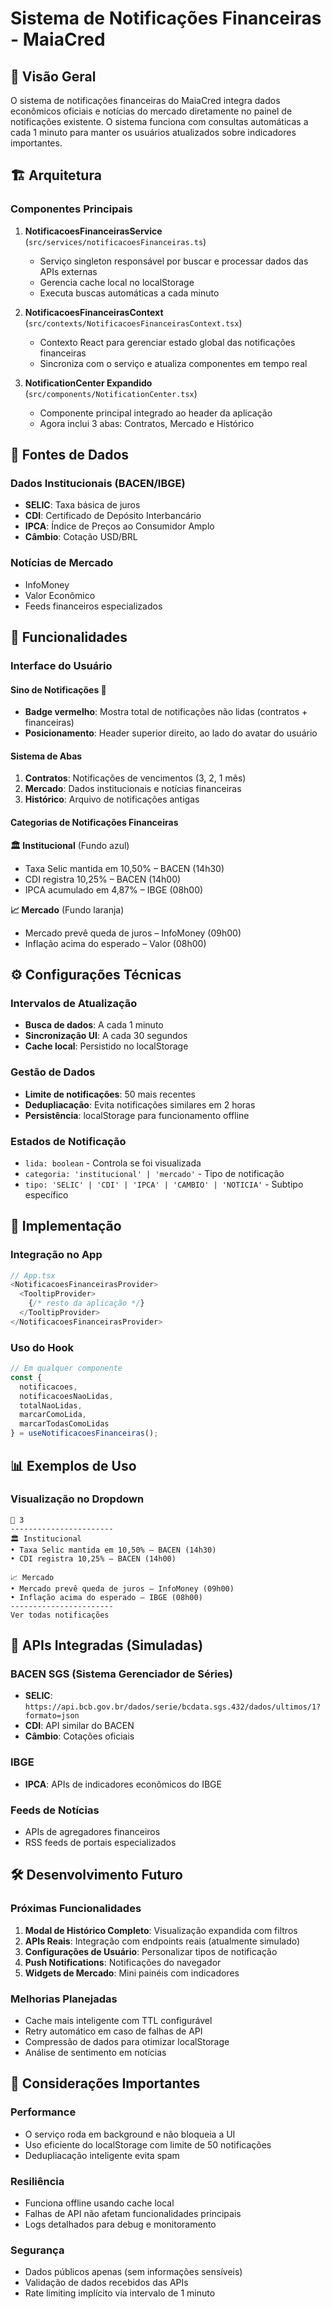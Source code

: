# Sistema de Notificações Financeiras - MaiaCred

## 📡 Visão Geral

O sistema de notificações financeiras do MaiaCred integra dados econômicos oficiais e notícias do mercado diretamente no painel de notificações existente. O sistema funciona com consultas automáticas a cada 1 minuto para manter os usuários atualizados sobre indicadores importantes.

## 🏗️ Arquitetura

### Componentes Principais

1. **NotificacoesFinanceirasService** (`src/services/notificacoesFinanceiras.ts`)
   - Serviço singleton responsável por buscar e processar dados das APIs externas
   - Gerencia cache local no localStorage
   - Executa buscas automáticas a cada minuto

2. **NotificacoesFinanceirasContext** (`src/contexts/NotificacoesFinanceirasContext.tsx`)
   - Contexto React para gerenciar estado global das notificações financeiras
   - Sincroniza com o serviço e atualiza componentes em tempo real

3. **NotificationCenter Expandido** (`src/components/NotificationCenter.tsx`)
   - Componente principal integrado ao header da aplicação
   - Agora inclui 3 abas: Contratos, Mercado e Histórico

## 🔌 Fontes de Dados

### Dados Institucionais (BACEN/IBGE)
- **SELIC**: Taxa básica de juros
- **CDI**: Certificado de Depósito Interbancário  
- **IPCA**: Índice de Preços ao Consumidor Amplo
- **Câmbio**: Cotação USD/BRL

### Notícias de Mercado
- InfoMoney
- Valor Econômico
- Feeds financeiros especializados

## 🎯 Funcionalidades

### Interface do Usuário

#### Sino de Notificações 🔔
- **Badge vermelho**: Mostra total de notificações não lidas (contratos + financeiras)
- **Posicionamento**: Header superior direito, ao lado do avatar do usuário

#### Sistema de Abas
1. **Contratos**: Notificações de vencimentos (3, 2, 1 mês)
2. **Mercado**: Dados institucionais e notícias financeiras
3. **Histórico**: Arquivo de notificações antigas

#### Categorias de Notificações Financeiras

**🏛️ Institucional** (Fundo azul)
- Taxa Selic mantida em 10,50% – BACEN (14h30)
- CDI registra 10,25% – BACEN (14h00)
- IPCA acumulado em 4,87% – IBGE (08h00)

**📈 Mercado** (Fundo laranja)
- Mercado prevê queda de juros – InfoMoney (09h00)
- Inflação acima do esperado – Valor (08h00)

## ⚙️ Configurações Técnicas

### Intervalos de Atualização
- **Busca de dados**: A cada 1 minuto
- **Sincronização UI**: A cada 30 segundos
- **Cache local**: Persistido no localStorage

### Gestão de Dados
- **Limite de notificações**: 50 mais recentes
- **Dedupliacação**: Evita notificações similares em 2 horas
- **Persistência**: localStorage para funcionamento offline

### Estados de Notificação
- `lida: boolean` - Controla se foi visualizada
- `categoria: 'institucional' | 'mercado'` - Tipo de notificação
- `tipo: 'SELIC' | 'CDI' | 'IPCA' | 'CAMBIO' | 'NOTICIA'` - Subtipo específico

## 🚀 Implementação

### Integração no App
```typescript
// App.tsx
<NotificacoesFinanceirasProvider>
  <TooltipProvider>
    {/* resto da aplicação */}
  </TooltipProvider>
</NotificacoesFinanceirasProvider>
```

### Uso do Hook
```typescript
// Em qualquer componente
const {
  notificacoes,
  notificacoesNaoLidas,
  totalNaoLidas,
  marcarComoLida,
  marcarTodasComoLidas
} = useNotificacoesFinanceiras();
```

## 📊 Exemplos de Uso

### Visualização no Dropdown
```
🔔 3
-----------------------
🏛️ Institucional
• Taxa Selic mantida em 10,50% – BACEN (14h30)
• CDI registra 10,25% – BACEN (14h00)

📈 Mercado  
• Mercado prevê queda de juros – InfoMoney (09h00)
• Inflação acima do esperado – IBGE (08h00)
-----------------------
Ver todas notificações
```

## 🔧 APIs Integradas (Simuladas)

### BACEN SGS (Sistema Gerenciador de Séries)
- **SELIC**: `https://api.bcb.gov.br/dados/serie/bcdata.sgs.432/dados/ultimos/1?formato=json`
- **CDI**: API similar do BACEN
- **Câmbio**: Cotações oficiais

### IBGE
- **IPCA**: APIs de indicadores econômicos do IBGE

### Feeds de Notícias
- APIs de agregadores financeiros
- RSS feeds de portais especializados

## 🛠️ Desenvolvimento Futuro

### Próximas Funcionalidades
1. **Modal de Histórico Completo**: Visualização expandida com filtros
2. **APIs Reais**: Integração com endpoints reais (atualmente simulado)
3. **Configurações de Usuário**: Personalizar tipos de notificação
4. **Push Notifications**: Notificações do navegador
5. **Widgets de Mercado**: Mini painéis com indicadores

### Melhorias Planejadas
- Cache mais inteligente com TTL configurável
- Retry automático em caso de falhas de API
- Compressão de dados para otimizar localStorage
- Análise de sentimento em notícias

## 🚨 Considerações Importantes

### Performance
- O serviço roda em background e não bloqueia a UI
- Uso eficiente do localStorage com limite de 50 notificações
- Dedupliacação inteligente evita spam

### Resiliência
- Funciona offline usando cache local
- Falhas de API não afetam funcionalidades principais
- Logs detalhados para debug e monitoramento

### Segurança
- Dados públicos apenas (sem informações sensíveis)
- Validação de dados recebidos das APIs
- Rate limiting implícito via intervalo de 1 minuto